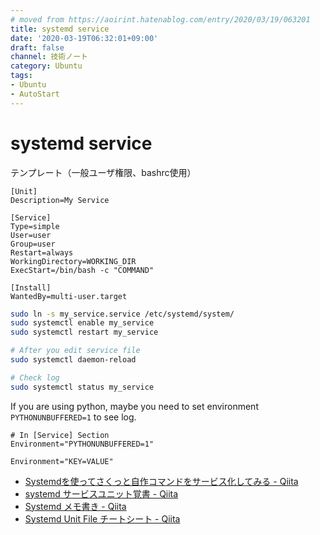 ```yaml
---
# moved from https://aoirint.hatenablog.com/entry/2020/03/19/063201
title: systemd service
date: '2020-03-19T06:32:01+09:00'
draft: false
channel: 技術ノート
category: Ubuntu
tags:
- Ubuntu
- AutoStart
---
```

# systemd service

テンプレート（一般ユーザ権限、bashrc使用）

```systemd
[Unit]
Description=My Service

[Service]
Type=simple
User=user
Group=user
Restart=always
WorkingDirectory=WORKING_DIR
ExecStart=/bin/bash -c "COMMAND"

[Install]
WantedBy=multi-user.target
```

```sh
sudo ln -s my_service.service /etc/systemd/system/
sudo systemctl enable my_service
sudo systemctl restart my_service

# After you edit service file
sudo systemctl daemon-reload

# Check log
sudo systemctl status my_service
```

If you are using python, maybe you need to set environment `PYTHONUNBUFFERED=1` to see log.

```systemd
# In [Service] Section
Environment="PYTHONUNBUFFERED=1"

Environment="KEY=VALUE"
```

- [Systemdを使ってさくっと自作コマンドをサービス化してみる - Qiita](https://qiita.com/DQNEO/items/0b5d0bc5d3cf407cb7ff)
- [systemd サービスユニット覚書 - Qiita](https://qiita.com/ch7821/items/369090459769c603bb6b)
- [Systemd メモ書き - Qiita](https://qiita.com/a_yasui/items/f2d8b57aa616e523ede4)
- [Systemd Unit File チートシート - Qiita](https://qiita.com/ukiuni@github/items/400e4fdaae14b9bc0fcf)
